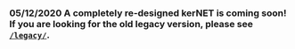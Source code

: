 ﻿### 05/12/2020 A completely re-designed kerNET is coming soon! If you are looking for the old legacy version, please see [```/legacy/```](https://github.com/michaelshiyu/kerNET/tree/master/legacy). 